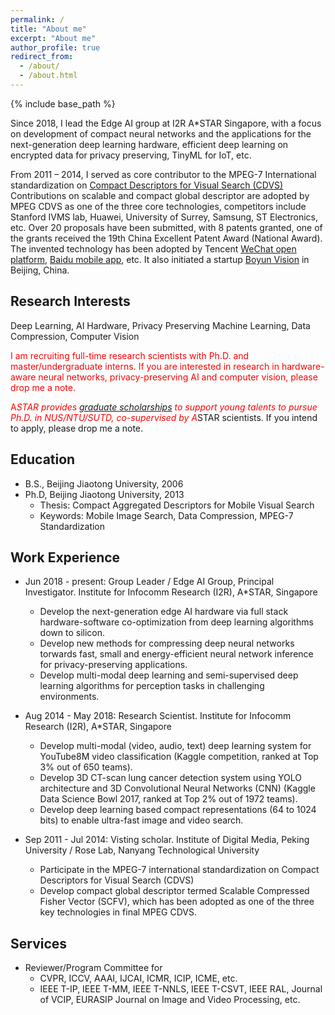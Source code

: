 ```yaml
---
permalink: /
title: "About me"
excerpt: "About me"
author_profile: true
redirect_from: 
  - /about/
  - /about.html
---
```


{% include base_path %}

Since 2018, I lead the Edge AI group at I2R A*STAR Singapore, with a focus on development of compact neural networks and the applications for the next-generation deep learning hardware, efficient deep learning on encrypted data for privacy preserving, TinyML for IoT, etc.

From 2011 – 2014, I served as core contributor to the MPEG-7 International standardization on [Compact Descriptors for Visual Search (CDVS)](http://mpeg.chiariglione.org/standards/mpeg-7/compact-descriptors-visual-search)
Contributions on scalable and compact global descriptor are adopted by MPEG CDVS as one of the three core technologies, 
competitors include Stanford IVMS lab, 
Huawei, University of Surrey, Samsung, ST Electronics, etc.
Over 20 proposals have been submitted, with 8 patents granted, one of the grants received the 19th China Excellent Patent Award (National Award).
The invented technology has been adopted by Tencent [WeChat open platform](http://open.wechat.com/cgi-bin/newreadtemplate?t=overseas\_open/docs/mobile/smart\#mobile\_smart), [Baidu mobile app](https://itunes.apple.com/us/developer/beijing-baidu-netcom-science-technology-co-ltd/id372585298), etc. 
It also initiated a startup [Boyun Vision](http://www.boyunvision.com.cn) in Beijing, China.

Research Interests
------
Deep Learning, AI Hardware, Privacy Preserving Machine Learning, Data Compression, Computer Vision

<span style="color:red"> I am recruiting full-time research scientists with Ph.D. and master/undergraduate interns. If you are interested in research in hardware-aware neural networks, privacy-preserving AI and computer vision, please drop me a note.</span>

<span style="color:red"> A*STAR provides </span> [graduate scholarships](https://www.a-star.edu.sg/Scholarships/for-graduate-studies) <span style="color:red"> to support young talents to pursue Ph.D. in NUS/NTU/SUTD, co-supervised by A*STAR scientists. If you intend to apply, please drop me a note. </span>

Education
------
* B.S., Beijing Jiaotong University, 2006
* Ph.D, Beijing Jiaotong University, 2013
  * Thesis: Compact Aggregated Descriptors for Mobile Visual Search
  * Keywords: Mobile Image Search, Data Compression, MPEG-7 Standardization

Work Experience
------
* Jun 2018 - present: Group Leader / Edge AI Group, Principal Investigator. Institute for Infocomm Research (I2R), A*STAR, Singapore
  * Develop the next-generation edge AI hardware via full stack hardware-software co-optimization from deep learning algorithms down to silicon.
  * Develop new methods for compressing deep neural networks torwards fast, small and energy-efficient neural network inference for privacy-preserving applications.
  * Develop multi-modal deep learning and semi-supervised deep learning algorithms for perception tasks in challenging environments.

* Aug 2014 - May 2018: Research Scientist. Institute for Infocomm Research (I2R), A*STAR, Singapore
  * Develop multi-modal (video, audio, text) deep learning system for YouTube8M video classification (Kaggle competition, ranked at Top 3% out of 650 teams).
  * Develop 3D CT-scan lung cancer detection system using YOLO architecture and 3D Convolutional Neural Networks (CNN)  (Kaggle Data Science Bowl 2017, ranked at Top 2% out of 1972 teams).
  * Develop deep learning based compact representations (64 to 1024 bits) to enable ultra-fast image and video search.

* Sep 2011 - Jul 2014: Visting scholar. Institute of Digital Media, Peking University / Rose Lab, Nanyang Technological University
  * Participate in the MPEG-7 international standardization on Compact Descriptors for Visual Search (CDVS)
  * Develop compact global descriptor termed Scalable Compressed Fisher Vector (SCFV), which has been adopted as one of the three key technologies in final MPEG CDVS.

Services
------
* Reviewer/Program Committee for
  * CVPR, ICCV, AAAI, IJCAI, ICMR, ICIP, ICME, etc.
  * IEEE T-IP, IEEE T-MM, IEEE T-NNLS, IEEE T-CSVT, IEEE RAL, Journal of VCIP, EURASIP Journal on Image and Video Processing, etc.
